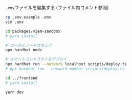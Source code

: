 `.env`ファイルを編集する (ファイル内コメント参照)

```bash
cp .env.example .env
vim .env
```

```bash
cd packages/viem-sandbox
# yarn install

# ローカルノード立ち上げ
npx hardhat node

# スマートコントラクトをデプロイ
npx hardhat run --network localhost scripts/deploy.ts
# npx hardhat run --network mumbai scripts/deploy.ts

cd ../frontend
# yarn install

yarn dev

```
